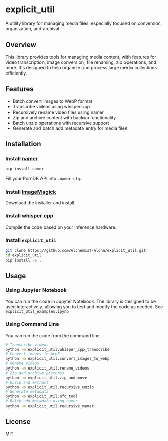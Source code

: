 # explicit_util

A utility library for managing media files, especially focused on conversion, organization, and archival.

## Overview

This library provides tools for managing media content, with features for video transcription, image conversion, file renaming, zip operations, and more. It's designed to help organize and process large media collections efficiently.

## Features

- Batch convert images to WebP format
- Transcribe videos using whisper.cpp
- Recursively rename video files using namer
- Zip and archive content with backup functionality
- Batch unzip operations with recursive support
- Generate and batch add metadata entry for media files

## Installation

### Install [namer](https://github.com/ThePornDatabase/namer)

```bash
pip install namer
```

Fill your PornDB API into `.namer.cfg`.

### Install [ImageMagick](https://imagemagick.org/script/download.php)

Download the installer and install.

### Install [whisper.cpp](https://github.com/ggerganov/whisper.cpp)

Compile the code based on your inference hardware.

### Install `explicit_util`

```bash
git clone https://github.com/Alchemist-Aloha/explicit_util.git
cd explicit_util
pip install -e .
```

## Usage

### Using Jupyter Notebook

You can run the code in Jupyter Notebook. The library is designed to be used interactively, allowing you to test and modify the code as needed. See `explicit_util_examples.ipynb`

### Using Command Line

You can run the code from the command line.

```bash
# Transcribe videos
python -m explicit_util.whisper_cpp_transcribe
# Convert images to WebP
python -m explicit_util.convert_images_to_webp
# Rename videos
python -m explicit_util.rename_videos
# Zip and archive pictures
python -m explicit_util.zip_and_move
# Unzip and extract
python -m explicit_util.recursive_unzip
# Generate metadata
python -m explicit_util.nfo_tool
# Batch add metadata using namer
python -m explicit_util.recursive_namer
```

## License

MIT
